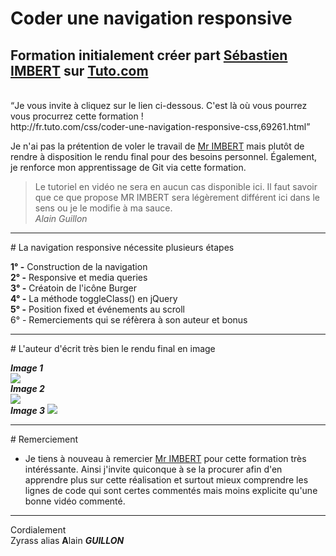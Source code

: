 # Coder une navigation responsive
<h2>Formation initialement créer part <a href="http://fr.tuto.com/formateur/syddarta.htm">Sébastien IMBERT</a> sur <a href="http://fr.tuto.com/">Tuto.com</a></h2><br />
<q>Je vous invite à cliquez sur le lien ci-dessous. C'est là où vous pourrez vous procurrez cette formation !<br />
http://fr.tuto.com/css/coder-une-navigation-responsive-css,69261.html</q><br />

Je n'ai pas la prétention de voler le travail de <a href="http://fr.tuto.com/formateur/syddarta.htm">Mr IMBERT</a> mais plutôt de rendre à disposition le rendu final pour des besoins personnel. Également, je renforce mon apprentissage de Git via cette formation.<br />
<blockquote>Le tutoriel en vidéo ne sera en aucun cas disponible ici. Il faut savoir que ce que propose MR IMBERT sera légèrement différent ici dans le sens ou je le modifie à ma sauce.<br />
<cite>Alain Guillon</cite></blockquote>
<hr />
# La navigation responsive nécessite plusieurs étapes<br />

**1° -** Construction de la navigation<br />
**2° -** Responsive et media queries<br />
**3° -** Créatoin de l'icône Burger<br />
**4° -** La méthode toggleClass() en jQuery<br />
**5° -** Position fixed et événements au scroll<br />
6° - Remerciements qui se réfèrera à son auteur et bonus<br />
<hr />
# L'auteur d'écrit très bien le rendu final en image<br />

***Image 1***<br />
<img src="http://fr-images.tuto.net/gallery/69/69261/10523071.jpg" /> <br />
***Image 2***<br />
<img src="http://fr-images.tuto.net/gallery/69/69261/10523081.jpg" /> <br />
***Image 3***
<img src="http://fr-images.tuto.net/gallery/69/69261/10523091.jpg" /> <br />
<hr />
# Remerciement

- Je tiens à nouveau à remercier <a href="http://fr.tuto.com/formateur/syddarta.htm">Mr IMBERT</a> pour cette formation très intéréssante. Ainsi j'invite quiconque à se la procurer afin d'en apprendre plus sur cette réalisation et surtout mieux comprendre les lignes de code qui sont certes commentés mais moins explicite qu'une bonne vidéo commenté. 
<hr />

Cordialement <br />
Zyrass alias **A**lain ***GUILLON***
